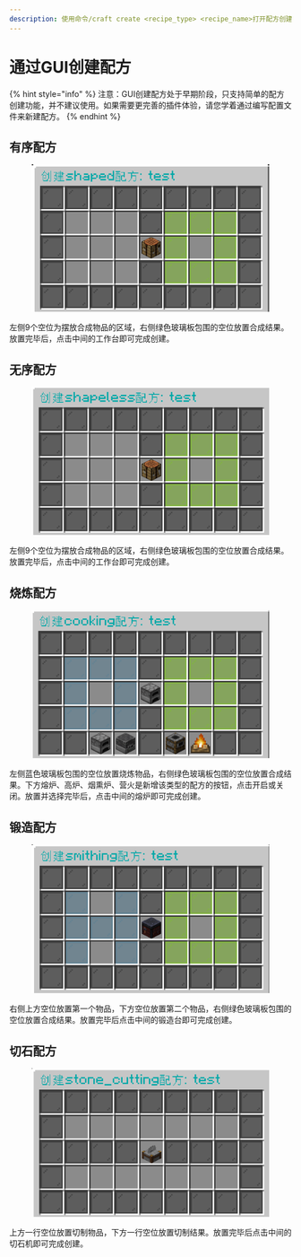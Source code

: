 ```yaml
---
description: 使用命令/craft create <recipe_type> <recipe_name>打开配方创建页面
---
```


# 通过GUI创建配方

{% hint style="info" %}
注意：GUI创建配方处于早期阶段，只支持简单的配方创建功能，并不建议使用。如果需要更完善的插件体验，请您学着通过编写配置文件来新建配方。
{% endhint %}

## 有序配方

<figure><img src="../.gitbook/assets/image (4).png" alt=""><figcaption></figcaption></figure>

左侧9个空位为摆放合成物品的区域，右侧绿色玻璃板包围的空位放置合成结果。放置完毕后，点击中间的工作台即可完成创建。

## 无序配方

<figure><img src="../.gitbook/assets/image (3).png" alt=""><figcaption></figcaption></figure>

左侧9个空位为摆放合成物品的区域，右侧绿色玻璃板包围的空位放置合成结果。放置完毕后，点击中间的工作台即可完成创建。

## 烧炼配方

<figure><img src="../.gitbook/assets/image (2).png" alt=""><figcaption></figcaption></figure>

左侧蓝色玻璃板包围的空位放置烧炼物品，右侧绿色玻璃板包围的空位放置合成结果。下方熔炉、高炉、烟熏炉、营火是新增该类型的配方的按钮，点击开启或关闭。放置并选择完毕后，点击中间的熔炉即可完成创建。

## 锻造配方

<figure><img src="../.gitbook/assets/image (1).png" alt=""><figcaption></figcaption></figure>

右侧上方空位放置第一个物品，下方空位放置第二个物品，右侧绿色玻璃板包围的空位放置合成结果。放置完毕后点击中间的锻造台即可完成创建。

## 切石配方

<figure><img src="../.gitbook/assets/image.png" alt=""><figcaption></figcaption></figure>

上方一行空位放置切制物品，下方一行空位放置切制结果。放置完毕后点击中间的切石机即可完成创建。
